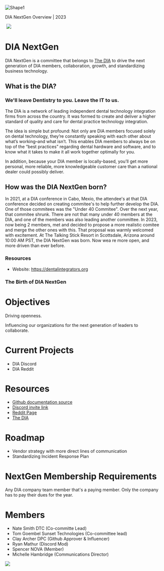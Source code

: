![Shape1](RackMultipart20230508-1-ww42nv_html_926188c28ecc1564.gif)

DIA NextGen Overview | 2023

­ ![](RackMultipart20230508-1-ww42nv_html_6fc70535ea91dbfb.png)

# DIA NextGen

DIA NextGen is a committee that belongs to [The DIA](https://dentalintegrators.org/) to drive the next generation of DIA members, collaboration, growth, and standardizing business technology.

## What is the DIA?
### We'll leave Dentistry to you. Leave the IT to us.
The DIA is a network of leading independent dental technology integration firms from across the country.  It was formed to create and deliver a higher standard of quality and care for dental practice technology integration.

The idea is simple but profound: Not only are DIA members focused solely on dental technology, they’re constantly speaking with each other about what’s working–and what isn’t. This enables DIA members to always be on top of the “best practices” regarding dental hardware and software, and to know what it takes to make it all work together optimally for you.

In addition, because your DIA member is locally-based, you’ll get more personal, more reliable, more knowledgeable customer care than a national dealer could possibly deliver.

## How was the DIA NextGen born?
In 2021, at a DIA conference in Cabo, Mexio, the attendee's at that DIA conference decided on creating commitee's to help further develop the DIA. One of those commitees was the "Under 40 Commitee". Over the next year, that commitee shrunk. There are not that many under 40 members at the DIA, and one of the members was also leading another committee. In 2023, now being 2 members, met and decided to propose a more realistic comitee and merge the other ones with this. That proposal was warmly welcomed with excitement. At The Talking Stick Resort in Scottsdale, Arizona around 10:00 AM PST, the DIA NextGen was born. Now wea re more open, and more driven than ever before.

### Resources
- Website: https://dentalintegrators.org
### The Birth of DIA NextGen

# Objectives

Driving openness.

Influencing our organizations for the next generation of leaders to collaborate.

# Current Projects

- DIA Discord
- DIA Reddit

# Resources

- [Github documentation source](https://github.com/dtc-inc/diadocs)
- [Discord invite link](https://discord.gg/btMnH7GqMa)
- [Reddit Page](https://www.reddit.com/r/diaus)
- [The DIA](https://dentalintegrators.org/)

# Roadmap

- Vendor strategy with more direct lines of communication
- Standardizing Incident Response Plan

# NextGen Membership Requirements

Any DIA company team member that's a paying member. Only the company has to pay their dues for the year.

# Members

- Nate Smith DTC (Co-committe Lead)
- Tom Goembel Sunset Technologies (Co-committee lead)
- Clay Archer DPC (Github Approver & Influencer)
- Ryan Mathur (Discord Mod)
- Spencer NOVA (Member)
- Michelle Hambridge (Communications Director)

![](RackMultipart20230508-1-ww42nv_html_d70e405a19583fa.png)
